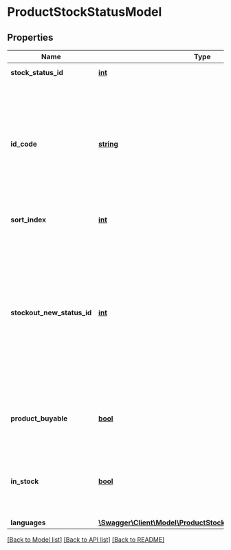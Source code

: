 # ProductStockStatusModel

## Properties
Name | Type | Description | Notes
------------ | ------------- | ------------- | -------------
**stock_status_id** | [**int**](.md) | The stock status id | [optional] 
**id_code** | [**string**](.md) | The idCode of the status. Only standard statuses has idCodes set. It is also not permitted to change names for standard statuses | [optional] 
**sort_index** | [**int**](.md) | Sort index for this status | [optional] 
**stockout_new_status_id** | [**int**](.md) | This has to be set to another, existing stock status id, or null. If a product has its quantity changed to negative, the product will then change stock status to the one with this id | [optional] 
**product_buyable** | [**bool**](.md) | Is the product buyable when this status is set? | [optional] [default to true]
**in_stock** | [**bool**](.md) | Should the product be displayed as \&quot;in stock\&quot; when this status is set? | [optional] [default to false]
**languages** | [**\Swagger\Client\Model\ProductStockStatusLanguageModel[]**](ProductStockStatusLanguageModel.md) |  | [optional] 


[[Back to Model list]](../README.md#documentation-for-models) [[Back to API list]](../README.md#documentation-for-api-endpoints) [[Back to README]](../README.md)


